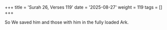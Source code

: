+++
title = 'Surah 26, Verses 119'
date = '2025-08-27'
weight = 119
tags = []
+++

So We saved him and those with him in the fully loaded Ark.